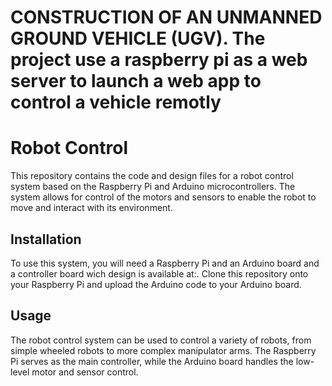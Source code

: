 # CONSTRUCTION OF AN UNMANNED GROUND VEHICLE (UGV). The project use a raspberry pi as a web server to launch a web app to control a vehicle remotly
# Robot Control

This repository contains the code and design files for a robot control system based on the Raspberry Pi and Arduino microcontrollers. The system allows for control of the motors and sensors to enable the robot to move and interact with its environment.

## Installation

To use this system, you will need a Raspberry Pi and an Arduino board and a controller board wich design is available at:. Clone this repository onto your Raspberry Pi and upload the Arduino code to your Arduino board.

## Usage

The robot control system can be used to control a variety of robots, from simple wheeled robots to more complex manipulator arms. The Raspberry Pi serves as the main controller, while the Arduino board handles the low-level motor and sensor control.


